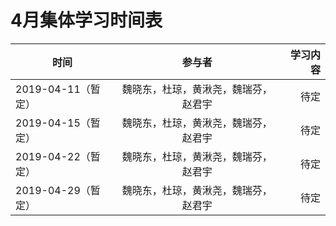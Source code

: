 # 4月集体学习时间表

| 时间   |      参与者      |  学习内容 |
|--|:--:|--:|
| 2019-04-11（暂定） | 魏晓东，杜琼，黄湫尧，魏瑞芬，赵君宇 | 待定 |
| 2019-04-15（暂定）  | 魏晓东，杜琼，黄湫尧，魏瑞芬，赵君宇 | 待定 |
| 2019-04-22（暂定） | 魏晓东，杜琼，黄湫尧，魏瑞芬，赵君宇 | 待定 |
| 2019-04-29（暂定）  | 魏晓东，杜琼，黄湫尧，魏瑞芬，赵君宇 | 待定 |

